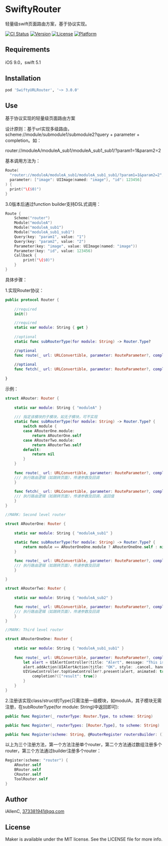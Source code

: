 # SwiftyRouter
轻量级swift页面路由方案，基于协议实现。

[![CI Status](https://img.shields.io/travis/iAllenC/SwiftyURLRouter.svg?style=flat)](https://travis-ci.org/iAllenC/SwiftyURLRouter)
[![Version](https://img.shields.io/cocoapods/v/SwiftyURLRouter.svg?style=flat)](https://cocoapods.org/pods/SwiftyURLRouter)
[![License](https://img.shields.io/cocoapods/l/SwiftyURLRouter.svg?style=flat)](https://cocoapods.org/pods/SwiftyURLRouter)
[![Platform](https://img.shields.io/cocoapods/p/SwiftyURLRouter.svg?style=flat)](https://cocoapods.org/pods/SwiftyURLRouter)

## Requirements

iOS 9.0，swift 5.1

## Installation

```ruby
pod 'SwiftyURLRouter', '~> 3.0.0'
```

## Use

基于协议实现的轻量级页面路由方案

设计原则：基于url实现多级路由，scheme://module/submodule1/submodule2?query + parameter + completion。如：

router://moduleA/moduleA_sub1/moduleA_sub1_sub1/?param1=1&param2=2

基本调用方法为：

```swift
Route(
  "router://moduleA/moduleA_sub1/moduleA_sub1_sub1/?param1=1&param2=2", 
  parameter: ["image": UIImage(named: "image"), "id": 123456]
) {
  print("\($0)")
}
```

3.0版本后通过function builder支持DSL式调用：

```swift
Route {
    Scheme("router")
    Module("moduleA")
    Module("moduleA_sub1")
    Module("moduleA_sub1_sub1")
    Query(key: "param1", value: "1")
    Query(key: "param2", value: "2")
    Parameter(key: "image", value: UIImage(named: "image"))
    Parameter(key: "id", value: 123456)
    Callback {
      	print("\($0)")
    }
}
```

具体步骤：

1.实现Router协议：

```swift
public protocol Router {
    
    //required
    init()

    //required
    static var module: String { get }
            
    //optional
    static func subRouterType(for module: String) -> Router.Type?

    //optional
    func route(_ url: URLConvertible, parameter: RouteParameter?, completion: RouteCompletion?)
    
    //optional
    func fetch(_ url: URLConvertible, parameter: RouteParameter?, completion: RouteCompletion?) -> Any?
    
}
```

示例：

```swift
struct ARouter: Router {
    
    static var module: String { "moduleA" }
    
  	/// 指定该模块的子模块，如无子模块，可不实现
    static func subRouterType(for module: String) -> Router.Type? {
        switch module {
        case ARouterOne.module:
            return ARouterOne.self
        case ARouterTwo.module:
            return ARouterTwo.self
        default:
            return nil
        }
    }
    
    func route(_ url: URLConvertible, parameter: RouteParameter?, completion: RouteCompletion?) {
	/// 执行路由逻辑（如跳转页面），传递参数及回调
    }
    
    func fetch(_ url: URLConvertible, parameter: RouteParameter?, completion: RouteCompletion?) -> Any? {
	/// 执行路由逻辑（如跳转页面），传递参数及回调，返回值
    }
}

//MARK: Second level router

struct ARouterOne: Router {
    
    static var module: String { "moduleA_sub1" }
    
    static func subRouterType(for module: String) -> Router.Type? {
        return module == ARouterOneOne.module ? ARouterOneOne.self : nil
    }

    func route(_ url: URLConvertible, parameter: RouteParameter?, completion: RouteCompletion?) {
	/// 执行路由逻辑（如跳转页面），传递参数及回调
    }
    
}

struct ARouterTwo: Router {
    
    static var module: String { "moduleA_sub2" }

    func route(_ url: URLConvertible, parameter: RouteParameter?, completion: RouteCompletion?) {
	/// 执行路由逻辑（如跳转页面），传递参数及回调
    }
}

//MARK: Third level router

struct ARouterOneOne: Router {
        
    static var module: String { "moduleA_sub1_sub1" }
    
    func route(_ url: URLConvertible, parameter: RouteParameter?, completion: RouteCompletion?) {
        let alert = UIAlertController(title: "Alert", message: "This is a third level layer", preferredStyle: .alert)
        alert.addAction(UIAlertAction(title: "OK", style: .cancel, handler: nil))
        UIViewController.topViewController?.present(alert, animated: true) {
            completion?(["result": true])
        }
    }
}
```

2.注册该实现class/struct的Type(只需注册一级模块，如modulA，其子模块无需注册，在subRouterType(for module: String)中返回即可):

```swift
public func Register(_ routerType: Router.Type, to scheme: String)

public func Register(_ routerTypes: [Router.Type], to scheme: String)

public func Register(scheme: String, @RouterRegister routersBuilder: () ->  [Router.Type])

```

以上为三个注册方法，第一个方法注册单个router，第二个方法通过数组注册多个router，第三个方法通过builder注册多个router：

```swift
Register(scheme: "router") {
    ARouter.self
    BRouter.self
    CRouter.self
    ToolRouter.self
}

```



## Author

iAllenC, 373381941@qq.com

## License

Maker is available under the MIT license. See the LICENSE file for more info.
